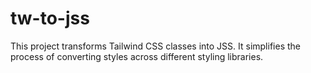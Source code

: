 # tw-to-jss
This project transforms Tailwind CSS classes into JSS. It simplifies the process of converting styles across different styling libraries.
